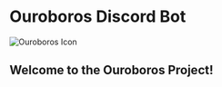 # Ouroboros Discord Bot
![Ouroboros Icon](https://github.com/GDSoftworks/OuroborosBot/raw/main/Ouroboros_Icon.png)
## Welcome to the Ouroboros Project!

